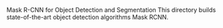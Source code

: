 Mask R-CNN for Object Detection and Segmentation
This directory builds state-of-the-art object detection algorithms Mask RCNN.
